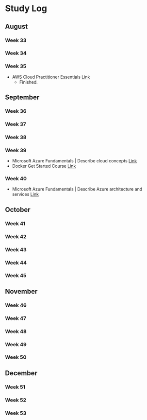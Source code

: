 # Study Log

## August

### Week 33

### Week 34

### Week 35

- AWS Cloud Practitioner Essentials [Link](https://www.aws.training/Details/Curriculum?id=27076)
  - Finished.

## September

### Week 36

### Week 37

### Week 38

### Week 39

- Microsoft Azure Fundamentals | Describe cloud concepts [Link](https://learn.microsoft.com/en-us/training/paths/microsoft-azure-fundamentals-describe-cloud-concepts/)
- Docker Get Started Course [Link](https://docs.docker.com/get-started)

### Week 40

- Microsoft Azure Fundamentals | Describe Azure architecture and services [Link](https://learn.microsoft.com/en-us/training/paths/azure-fundamentals-describe-azure-architecture-services/)

## October

### Week 41

### Week 42

### Week 43

### Week 44

### Week 45

## November

### Week 46

### Week 47

### Week 48

### Week 49

### Week 50

## December

### Week 51

### Week 52

### Week 53
